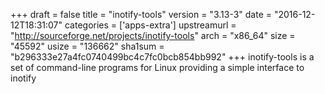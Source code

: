+++
draft = false
title = "inotify-tools"
version = "3.13-3"
date = "2016-12-12T18:31:07"
categories = ['apps-extra']
upstreamurl = "http://sourceforge.net/projects/inotify-tools"
arch = "x86_64"
size = "45592"
usize = "136662"
sha1sum = "b296333e27a4fc0740499bc4c7fc0bcb854bb992"
+++
inotify-tools is a set of command-line programs for Linux providing a simple interface to inotify